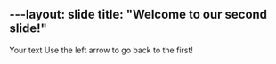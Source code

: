 ---layout: slide
title: "Welcome to our second slide!"
---
Your text
Use the left arrow to go back to the first!
